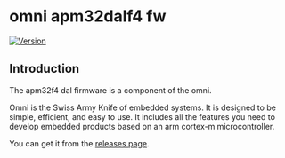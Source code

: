 # omni apm32dalf4 fw

[![Version](https://img.shields.io/github/v/release/MorroGeek/apm32dalf4_fw)](https://github.com/MorroGeek/apm32dalf4_fw/releases/latest)


## Introduction

The apm32f4 dal firmware is a component of the omni.

Omni is the Swiss Army Knife of embedded systems. It is designed to be simple, efficient, and easy to use. It includes all the features you need to develop embedded products based on an arm cortex-m microcontroller.

You can get it from the [releases page](https://github.com/MorroGeek/omni/releases).

